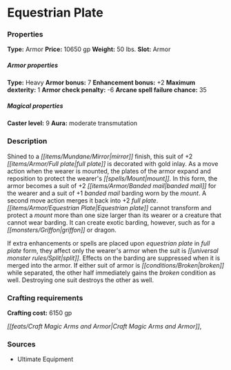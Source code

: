 ﻿---
Title: "Equestrian Plate"
Type: "Armor"
Price: "10650 gp"
Weight: "50 lbs."
Slot: "Armor"
Armor properties Type: "Heavy"
Armor bonus: "7"
Enhancement bonus: "+2"
Maximum dexterity: "1"
Armor check penalty: "-6"
Arcane spell failure chance: "35"
Caster level: "9"
Aura: "moderate transmutation"
Description: |
  "Shined to a mirror finish, this suit of _+2 full plate_ is decorated with gold inlay. As a move action when the wearer is mounted, the plates of the armor expand and reposition to protect the wearer's mount. In this form, the armor becomes a suit of _+2 banded mail_ for the wearer and a suit of _+1 banded mail_ barding worn by the mount. A second move action merges it back into _+2 full plate_. Equestrian plate cannot transform and protect a mount more than one size larger than its wearer or a creature that cannot wear barding. It can create exotic barding, however, such as for a griffon or dragon.
  If extra enhancements or spells are placed upon _equestrian plate_ in full plate form, they affect only the wearer's armor when the suit is split. Effects on the barding are suppressed when it is merged into the armor. If either suit of armor is broken while separated, the other half immediately gains the broken condition as well. Destroying one suit destroys the other as well."
Crafting cost: "6150 gp"
Sources: "['Ultimate Equipment']"
---

# Equestrian Plate

### Properties

**Type:** Armor **Price:** 10650 gp **Weight:** 50 lbs. **Slot:** Armor

##### Armor properties

**Type:** Heavy **Armor bonus:** 7 **Enhancement bonus:** +2 **Maximum dexterity:** 1 **Armor check penalty:** -6 **Arcane spell failure chance:** 35

##### Magical properties

**Caster level:** 9 **Aura:** moderate transmutation

### Description

Shined to a _[[items/Mundane/Mirror|mirror]]_ finish, this suit of +2 _[[items/Armor/Full plate|full plate]]_ is decorated with gold inlay. As a move action when the wearer is mounted, the plates of the armor expand and reposition to protect the wearer's _[[spells/Mount|mount]]_. In this form, the armor becomes a suit of +2 _[[items/Armor/Banded mail|banded mail]]_ for the wearer and a suit of +1 _banded mail_ barding worn by the _mount_. A second move action merges it back into +2 _full plate_. _[[items/Armor/Equestrian Plate|Equestrian plate]]_ cannot transform and protect a _mount_ more than one size larger than its wearer or a creature that cannot wear barding. It can create exotic barding, however, such as for a _[[monsters/Griffon|griffon]]_ or dragon.

If extra enhancements or spells are placed upon _equestrian plate_ in _full plate_ form, they affect only the wearer's armor when the suit is _[[universal monster rules/Split|split]]_. Effects on the barding are suppressed when it is merged into the armor. If either suit of armor is _[[conditions/Broken|broken]]_ while separated, the other half immediately gains the _broken_ condition as well. Destroying one suit destroys the other as well.

### Crafting requirements

**Crafting cost:** 6150 gp

_[[feats/Craft Magic Arms and Armor|Craft Magic Arms and Armor]]_,

### Sources

* Ultimate Equipment